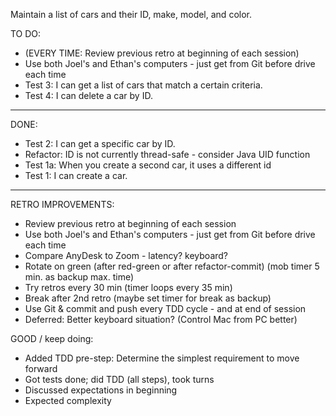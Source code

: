 Maintain a list of cars and their ID, make, model, and color.

TO DO:
- (EVERY TIME: Review previous retro at beginning of each session)
- Use both Joel's and Ethan's computers - just get from Git before drive each time
- Test 3: I can get a list of cars that match a certain criteria.
- Test 4: I can delete a car by ID.

----------------------------------
DONE:
- Test 2: I can get a specific car by ID.
- Refactor: ID is not currently thread-safe - consider Java UID function
- Test 1a: When you create a second car, it uses a different id
- Test 1: I can create a car.
----------------------------------
RETRO IMPROVEMENTS:
- Review previous retro at beginning of each session
- Use both Joel's and Ethan's computers - just get from Git before drive each time
- Compare AnyDesk to Zoom - latency? keyboard?
- Rotate on green (after red-green or after refactor-commit) (mob timer 5 min. as backup max. time) 
- Try retros every 30 min (timer loops every 35 min)
- Break after 2nd retro (maybe set timer for break as backup)  
- Use Git & commit and push every TDD cycle - and at end of session
- Deferred: Better keyboard situation? (Control Mac from PC better)

GOOD / keep doing: 
- Added TDD pre-step: Determine the simplest requirement to move forward
- Got tests done; did TDD (all steps), took turns
- Discussed expectations in beginning
- Expected complexity

